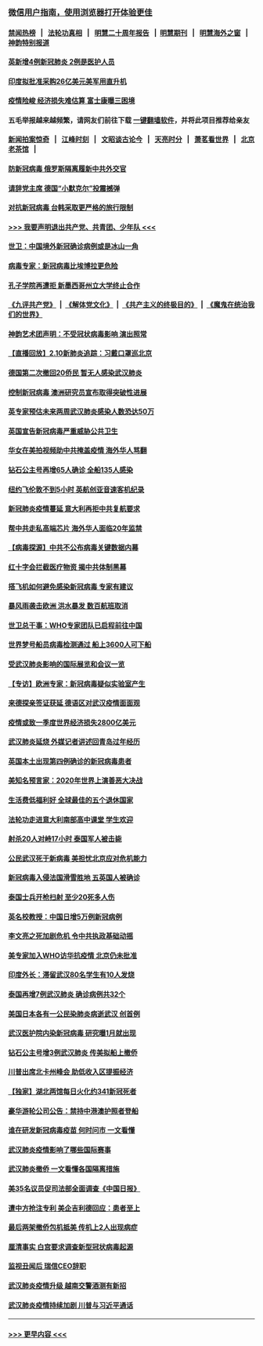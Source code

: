 ### [微信用户指南，使用浏览器打开体验更佳](https://github.com/gfw-breaker/banned-news1/blob/master/indexes/wechat-guide.md?t=0)
#### [禁闻热榜](热点新闻.md?t=0)  &nbsp;&nbsp;|&nbsp;&nbsp; [法轮功真相](https://github.com/gfw-breaker/truth/blob/master/README.md?t=0) &nbsp;&nbsp;|&nbsp;&nbsp; [明慧二十周年报告](https://github.com/gfw-breaker/mh-reports/blob/master/README.md?t=0) &nbsp;&nbsp;|&nbsp;&nbsp;[明慧期刊](https://github.com/gfw-breaker/mh-qikan) &nbsp;&nbsp;|&nbsp;&nbsp; [明慧海外之窗](https://github.com/gfw-breaker/mh-news/blob/master/README.md?t=0) &nbsp;&nbsp;|&nbsp;&nbsp; [神韵特别报道](https://github.com/gfw-breaker/mh-news/blob/master/shenyun.md?t=0)
#### [英新增4例新冠肺炎 2例是医护人员](../pages/nsc418/n11856625.md?t=02110355) 
#### [印度拟批准采购26亿美元美军用直升机](../pages/nsc418/n11859143.md?t=02110355) 
#### [疫情险峻 经济损失难估算 富士康曝三困境](../pages/nsc418/n11859120.md?t=02110355) 
#### 五毛举报越来越频繁，请网友们前往下载 [一键翻墙软件](https://github.com/gfw-breaker/ssr-accounts)，并将此项目推荐给亲友
#### [新闻拍案惊奇](https://github.com/gfw-breaker/banned-news1/blob/master/pages/link4.md) &nbsp;&nbsp;|&nbsp;&nbsp; [江峰时刻](https://github.com/gfw-breaker/banned-news1/blob/master/pages/link4.md) &nbsp;&nbsp;|&nbsp;&nbsp; [文昭谈古论今](https://github.com/gfw-breaker/banned-news1/blob/master/pages/link4.md) &nbsp;&nbsp;|&nbsp;&nbsp; [天亮时分](https://github.com/gfw-breaker/banned-news1/blob/master/pages/link4.md) &nbsp;&nbsp;|&nbsp;&nbsp; [萧茗看世界](https://github.com/gfw-breaker/banned-news1/blob/master/pages/link4.md) &nbsp;&nbsp;|&nbsp;&nbsp; [北京老茶馆](https://github.com/gfw-breaker/banned-news1/blob/master/pages/link4.md) &nbsp;&nbsp;|&nbsp;&nbsp; 
#### [防新冠病毒 俄罗斯隔离履新中共外交官](../pages/nsc418/n11859079.md?t=02110355) 
#### [请辞党主席 德国“小默克尔”投震撼弹](../pages/nsc418/n11858583.md?t=02110355) 
#### [对抗新冠病毒 台韩采取更严格的旅行限制](../pages/nsc418/n11858936.md?t=02110355) 
#### [>>> 我要声明退出共产党、共青团、少年队 <<<](https://github.com/begood0513/goodnews/blob/master/quit/letter.md) 
#### [世卫：中国境外新冠确诊病例或是冰山一角](../pages/nsc418/n11858781.md?t=02110355) 
#### [病毒专家：新冠病毒比埃博拉更危险](../pages/nsc418/n11858572.md?t=02110355) 
#### [孔子学院再遭拒 新墨西哥州立大学终止合作](../pages/nsc418/n11858661.md?t=02110355) 
#### [《九评共产党》](https://github.com/begood0513/9ping.md/blob/master/README.md) &nbsp;|&nbsp; [《解体党文化》](../../../../jtdwh.md/blob/master/README.md)  &nbsp;|&nbsp; [《共产主义的终极目的》](../../../../gczydzjmd.md/blob/master/README.md) &nbsp;|&nbsp; [《魔鬼在统治我们的世界》](../../../../mgztzwmdsj.md/blob/master/README.md) 
#### [神韵艺术团声明：不受冠状病毒影响 演出照常](../pages/nsc418/n11858801.md?t=02110355) 
#### [【直播回放】2.10新肺炎追踪：习戴口罩巡北京](../pages/nsc418/n11858548.md?t=02110355) 
#### [德国第二次撤回20侨民 暂无人感染武汉肺炎](../pages/nsc418/n11858633.md?t=02110355) 
#### [控制新冠病毒 澳洲研究员宣布取得突破性进展](../pages/nsc418/n11858505.md?t=02110355) 
#### [英专家预估未来两周武汉肺炎感染人数恐达50万](../pages/nsc418/n11857886.md?t=02110355) 
#### [英国宣告新冠病毒严重威胁公共卫生](../pages/nsc418/n11858285.md?t=02110355) 
#### [华女在美拍视频助中共掩盖疫情 海外华人骂翻](../pages/nsc418/n11857407.md?t=02110355) 
#### [钻石公主号再增65人确诊 全船135人感染](../pages/nsc418/n11857366.md?t=02110355) 
#### [纽约飞伦敦不到5小时 英航创亚音速客机纪录](../pages/nsc418/n11857405.md?t=02110355) 
#### [新冠肺炎疫情蔓延 意大利再拒中共复航要求](../pages/nsc418/n11857200.md?t=02110355) 
#### [帮中共走私高端芯片 海外华人面临20年监禁](../pages/nsc418/n11855016.md?t=02110355) 
#### [【病毒探源】中共不公布病毒关键数据内幕](../pages/nsc418/n11856584.md?t=02110355) 
#### [红十字会拦截医疗物资 揭中共体制黑幕](../pages/nsc418/n11856750.md?t=02110355) 
#### [搭飞机如何避免感染新冠病毒 专家有建议](../pages/nsc418/n11853427.md?t=02110355) 
#### [暴风雨袭击欧洲 洪水暴发 数百航班取消](../pages/nsc418/n11856453.md?t=02110355) 
#### [世卫总干事：WHO专家团队已启程前往中国](../pages/nsc418/n11856612.md?t=02110355) 
#### [世界梦号船员病毒检测通过 船上3600人可下船](../pages/nsc418/n11856520.md?t=02110355) 
#### [受武汉肺炎影响的国际展览和会议一览](../pages/nsc418/n11856420.md?t=02110355) 
#### [【专访】欧洲专家：新冠病毒疑似实验室产生](../pages/nsc418/n11856378.md?t=02110355) 
#### [来德探亲签证获延 德语区对武汉疫情面面观](../pages/nsc418/n11856283.md?t=02110355) 
#### [疫情或致一季度世界经济损失2800亿美元](../pages/nsc418/n11855639.md?t=02110355) 
#### [武汉肺炎延烧 外媒记者讲述回青岛过年经历](../pages/nsc418/n11856159.md?t=02110355) 
#### [英国本土出现第四例确诊的新冠病毒患者](../pages/nsc418/n11855930.md?t=02110355) 
#### [美知名预言家：2020年世界上演善恶大决战](../pages/nsc418/n11855418.md?t=02110355) 
#### [生活费低福利好 全球最佳的五个退休国家](../pages/nsc418/n11848347.md?t=02110355) 
#### [法轮功走进意大利南部高中课堂 学生欢迎](../pages/nsc418/n11853859.md?t=02110355) 
#### [射杀20人对峙17小时 泰国军人被击毙](../pages/nsc418/n11854869.md?t=02110355) 
#### [公民武汉死于新病毒 美担忧北京应对危机能力](../pages/nsc418/n11854331.md?t=02110355) 
#### [新冠病毒入侵法国滑雪胜地 五英国人被确诊](../pages/nsc418/n11854307.md?t=02110355) 
#### [泰国士兵开枪扫射 至少20死多人伤](../pages/nsc418/n11854276.md?t=02110355) 
#### [英名校教授：中国日增5万例新冠病例](../pages/nsc418/n11854174.md?t=02110355) 
#### [李文亮之死加剧危机 令中共执政基础动摇](../pages/nsc418/n11854003.md?t=02110355) 
#### [美专家加入WHO访华抗疫情 北京仍未批准](../pages/nsc418/n11854043.md?t=02110355) 
#### [印度外长：滞留武汉80名学生有10人发烧](../pages/nsc418/n11853821.md?t=02110355) 
#### [泰国再增7例武汉肺炎 确诊病例共32个](../pages/nsc418/n11853808.md?t=02110355) 
#### [美国日本各有一公民染肺炎病逝武汉 创首例](../pages/nsc418/n11853509.md?t=02110355) 
#### [武汉医护院内染新冠病毒 研究曝1月就出现](../pages/nsc418/n11852928.md?t=02110355) 
#### [钻石公主号增3例武汉肺炎 传美拟船上撤侨](../pages/nsc418/n11853240.md?t=02110355) 
#### [川普出席北卡州峰会 助低收入区提振经济](../pages/nsc418/n11853232.md?t=02110355) 
#### [【独家】湖北两馆每日火化约341新冠死者](../pages/nsc418/n11845444.md?t=02110355) 
#### [豪华游轮公司公告：禁持中港澳护照者登船](../pages/nsc418/n11852761.md?t=02110355) 
#### [谁在研发新冠病毒疫苗 何时问市 一文看懂](../pages/nsc418/n11852840.md?t=02110355) 
#### [武汉肺炎疫情影响了哪些国际赛事](../pages/nsc418/n11852441.md?t=02110355) 
#### [武汉肺炎撤侨 一文看懂各国隔离措施](../pages/nsc418/n11844216.md?t=02110355) 
#### [美35名议员促司法部全面调查《中国日报》](../pages/nsc418/n11852435.md?t=02110355) 
#### [遭中方抢注专利 美企吉利德回应：患者至上](../pages/nsc418/n11852037.md?t=02110355) 
#### [最后两架撤侨包机抵美 传机上2人出现病症](../pages/nsc418/n11852173.md?t=02110355) 
#### [厘清事实 白宫要求调查新型冠状病毒起源](../pages/nsc418/n11852106.md?t=02110355) 
#### [监视丑闻后 瑞信CEO辞职](../pages/nsc418/n11852127.md?t=02110355) 
#### [武汉肺炎疫情升级 越南交警酒测有新招](../pages/nsc418/n11851632.md?t=02110355) 
#### [武汉肺炎疫情持续加剧 川普与习近平通话](../pages/nsc418/n11851613.md?t=02110355) 

----
#### [ >>> 更早内容 <<< ](../indexes/nsc418-earlier.md)
